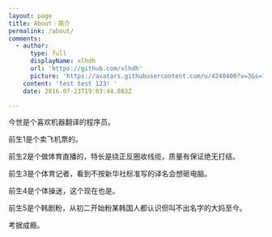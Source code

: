 ```yaml
---
layout: page
title: About｜简介
permalink: /about/
comments:
  - author:
      type: full
      displayName: xlhdh
      url: 'https://github.com/xlhdh'
      picture: 'https://avatars.githubusercontent.com/u/4240400?v=3&s=73'
    content: 'test test 123! '
    date: 2016-07-23T19:03:44.083Z

---
```


今世是个喜欢机器翻译的程序员。

前生1是个卖飞机票的。

前生2是个做体育直播的，特长是绕正反圈收线缆，质量有保证绝无打结。

前生3是个体育记者，看到不按新华社标准写的译名会想砸电脑。

前生4是个体操迷，这个现在也是。

前生5是个韩剧粉，从初二开始粉某韩国人都认识但叫不出名字的大妈至今。

考据成瘾。
